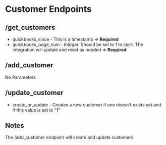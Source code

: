 # Customer Endpoints

## /get_customers

- quickbooks_since - This is a timestamp => **Required**
- quickbooks_page_num - Integer. Should be set to 1 to start. The Integration will update and reset as needed => **Required**

## /add_customer

No Parameters

## /update_customer

- create_or_update - Creates a new customer if one doesn't exists yet and if this value is set to "1"

## Notes

The /add_customer endpoint _will_ create and update customers